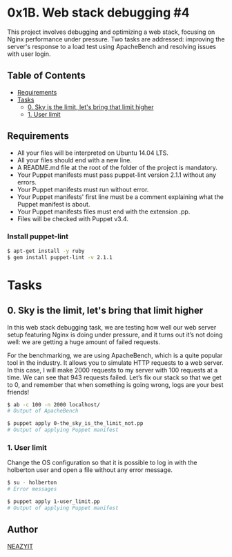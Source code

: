 # 0x1B. Web stack debugging #4

This project involves debugging and optimizing a web stack, focusing on Nginx performance under pressure. Two tasks are addressed: improving the server's response to a load test using ApacheBench and resolving issues with user login.

## Table of Contents

- [Requirements](#requirements)
- [Tasks](#tasks)
  - [0. Sky is the limit, let's bring that limit higher](#0-sky-is-the-limit-lets-bring-that-limit-higher)
  - [1. User limit](#1-user-limit)

## Requirements

- All your files will be interpreted on Ubuntu 14.04 LTS.
- All your files should end with a new line.
- A README.md file at the root of the folder of the project is mandatory.
- Your Puppet manifests must pass puppet-lint version 2.1.1 without any errors.
- Your Puppet manifests must run without error.
- Your Puppet manifests' first line must be a comment explaining what the Puppet manifest is about.
- Your Puppet manifests files must end with the extension .pp.
- Files will be checked with Puppet v3.4.

### Install puppet-lint

```bash
$ apt-get install -y ruby
$ gem install puppet-lint -v 2.1.1
```

# Tasks

## 0. Sky is the limit, let's bring that limit higher

In this web stack debugging task, we are testing how well our web server setup featuring Nginx is doing under pressure, and it turns out it’s not doing well: we are getting a huge amount of failed requests.

For the benchmarking, we are using ApacheBench, which is a quite popular tool in the industry. It allows you to simulate HTTP requests to a web server. In this case, I will make 2000 requests to my server with 100 requests at a time. We can see that 943 requests failed. Let’s fix our stack so that we get to 0, and remember that when something is going wrong, logs are your best friends!

```bash
$ ab -c 100 -n 2000 localhost/
# Output of ApacheBench

$ puppet apply 0-the_sky_is_the_limit_not.pp
# Output of applying Puppet manifest
```

### 1. User limit

Change the OS configuration so that it is possible to log in with the holberton user and open a file without any error message.

```bash
$ su - holberton
# Error messages

$ puppet apply 1-user_limit.pp
# Output of applying Puppet manifest
```

## Author

[NEAZYIT](https://github.com/NEAZYIT)
